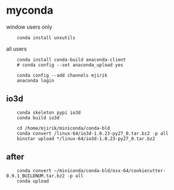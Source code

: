 # myconda


window users only

        conda install unxutils

all users

        conda install conda-build anaconda-client
        # conda config --set anaconda_upload yes
        
        conda config --add channels mjirik
        anaconda login
        

## io3d

        conda skeleton pypi io3d
        conda build io3d
        
        cd /home/mjirik/miniconda/conda-bld
        conda convert /linux-64/io3d-1.0.23-py27_0.tar.bz2 -p all
        binstar upload */linux-64/io3d-1.0.23-py27_0.tar.bz2


## after

        
        conda convert ~/miniconda/conda-bld/osx-64/cookiecutter-0.9.1_BUILDNUM.tar.bz2 -p all
        conda upload 
